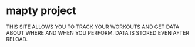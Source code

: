 # mapty project
THIS SITE ALLOWS YOU TO TRACK YOUR WORKOUTS AND GET DATA ABOUT WHERE AND WHEN YOU PERFORM.
DATA IS STORED EVEN AFTER RELOAD.